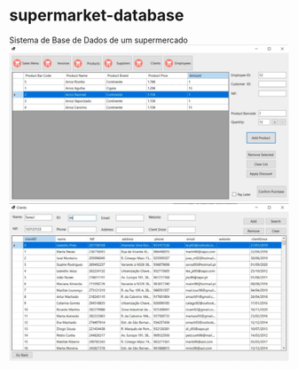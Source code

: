 # supermarket-database
Sistema de Base de Dados de um supermercado
![Image](/video_images_and_report/bd1.png)
![Image](/video_images_and_report/bd2.png)
